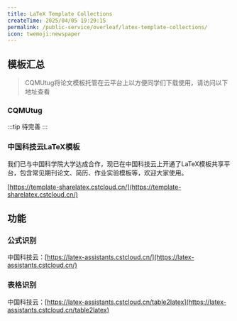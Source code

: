 ```yaml
---
title: LaTeX Template Collections
createTime: 2025/04/05 19:29:15
permalink: /public-service/overleaf/latex-template-collections/
icon: twemoji:newspaper
---
```


## 模板汇总
> CQMUtug将论文模板托管在云平台上以方便同学们下载使用，请访问以下地址查看

### CQMUtug

:::tip
待完善
:::

### 中国科技云LaTeX模板

我们已与中国科学院大学达成合作，现已在中国科技云上开通了LaTeX模板共享平台，包含常见期刊论文、简历、作业实验模板等，欢迎大家使用。

[https://template-sharelatex.cstcloud.cn/](https://template-sharelatex.cstcloud.cn/)

## 功能

### 公式识别

中国科技云：[https://latex-assistants.cstcloud.cn/](https://latex-assistants.cstcloud.cn/)



### 表格识别

中国科技云：[https://latex-assistants.cstcloud.cn/table2latex](https://latex-assistants.cstcloud.cn/table2latex)